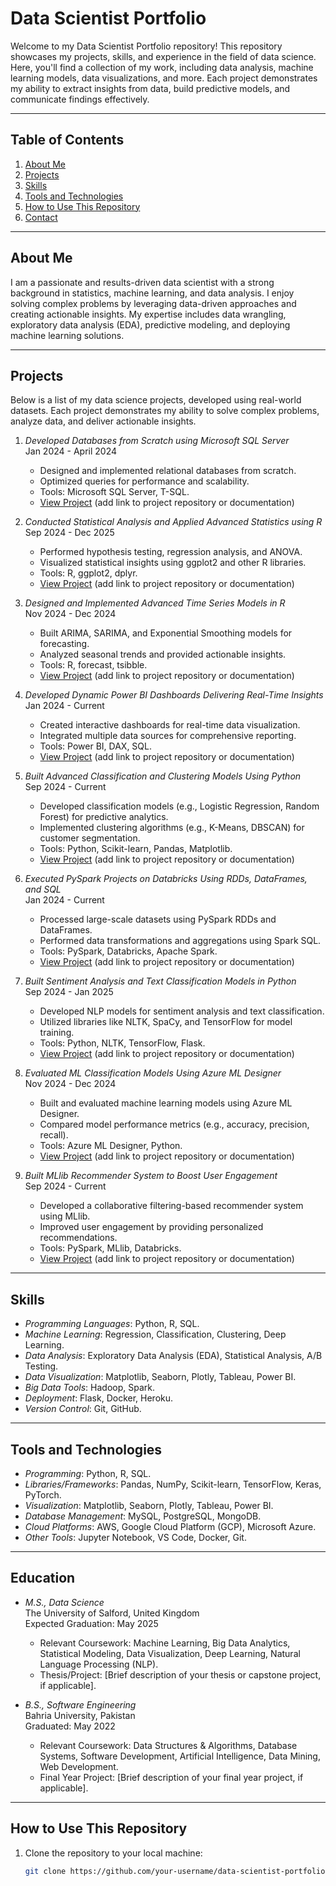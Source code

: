 # Data Scientist Portfolio

Welcome to my Data Scientist Portfolio repository! This repository showcases my projects, skills, and experience in the field of data science. Here, you'll find a collection of my work, including data analysis, machine learning models, data visualizations, and more. Each project demonstrates my ability to extract insights from data, build predictive models, and communicate findings effectively.

---

## Table of Contents
1. [About Me](#about-me)
2. [Projects](#projects)
3. [Skills](#skills)
4. [Tools and Technologies](#tools-and-technologies)
5. [How to Use This Repository](#how-to-use-this-repository)
6. [Contact](#contact)

---

## About Me
I am a passionate and results-driven data scientist with a strong background in statistics, machine learning, and data analysis. I enjoy solving complex problems by leveraging data-driven approaches and creating actionable insights. My expertise includes data wrangling, exploratory data analysis (EDA), predictive modeling, and deploying machine learning solutions.

---
## Projects

Below is a list of my data science projects, developed using real-world datasets. Each project demonstrates my ability to solve complex problems, analyze data, and deliver actionable insights.

1. *Developed Databases from Scratch using Microsoft SQL Server*  
   Jan 2024 - April 2024  
   - Designed and implemented relational databases from scratch.  
   - Optimized queries for performance and scalability.  
   - Tools: Microsoft SQL Server, T-SQL.  
   - [View Project](#) (add link to project repository or documentation)  

2. *Conducted Statistical Analysis and Applied Advanced Statistics using R*  
   Sep 2024 - Dec 2025  
   - Performed hypothesis testing, regression analysis, and ANOVA.  
   - Visualized statistical insights using ggplot2 and other R libraries.  
   - Tools: R, ggplot2, dplyr.  
   - [View Project](#) (add link to project repository or documentation)  

3. *Designed and Implemented Advanced Time Series Models in R*  
   Nov 2024 - Dec 2024  
   - Built ARIMA, SARIMA, and Exponential Smoothing models for forecasting.  
   - Analyzed seasonal trends and provided actionable insights.  
   - Tools: R, forecast, tsibble.  
   - [View Project](#) (add link to project repository or documentation)  

4. *Developed Dynamic Power BI Dashboards Delivering Real-Time Insights*  
   Jan 2024 - Current  
   - Created interactive dashboards for real-time data visualization.  
   - Integrated multiple data sources for comprehensive reporting.  
   - Tools: Power BI, DAX, SQL.  
   - [View Project](#) (add link to project repository or documentation)  

5. *Built Advanced Classification and Clustering Models Using Python*  
   Sep 2024 - Current  
   - Developed classification models (e.g., Logistic Regression, Random Forest) for predictive analytics.  
   - Implemented clustering algorithms (e.g., K-Means, DBSCAN) for customer segmentation.  
   - Tools: Python, Scikit-learn, Pandas, Matplotlib.  
   - [View Project](#) (add link to project repository or documentation)  

6. *Executed PySpark Projects on Databricks Using RDDs, DataFrames, and SQL*  
   Jan 2024 - Current  
   - Processed large-scale datasets using PySpark RDDs and DataFrames.  
   - Performed data transformations and aggregations using Spark SQL.  
   - Tools: PySpark, Databricks, Apache Spark.  
   - [View Project](#) (add link to project repository or documentation)  

7. *Built Sentiment Analysis and Text Classification Models in Python*  
   Sep 2024 - Jan 2025  
   - Developed NLP models for sentiment analysis and text classification.  
   - Utilized libraries like NLTK, SpaCy, and TensorFlow for model training.  
   - Tools: Python, NLTK, TensorFlow, Flask.  
   - [View Project](#) (add link to project repository or documentation)  

8. *Evaluated ML Classification Models Using Azure ML Designer*  
   Nov 2024 - Dec 2024  
   - Built and evaluated machine learning models using Azure ML Designer.  
   - Compared model performance metrics (e.g., accuracy, precision, recall).  
   - Tools: Azure ML Designer, Python.  
   - [View Project](#) (add link to project repository or documentation)  

9. *Built MLlib Recommender System to Boost User Engagement*  
   Sep 2024 - Current  
   - Developed a collaborative filtering-based recommender system using MLlib.  
   - Improved user engagement by providing personalized recommendations.  
   - Tools: PySpark, MLlib, Databricks.  
   - [View Project](#) (add link to project repository or documentation)  

---

## Skills
- *Programming Languages*: Python, R, SQL.
- *Machine Learning*: Regression, Classification, Clustering, Deep Learning.
- *Data Analysis*: Exploratory Data Analysis (EDA), Statistical Analysis, A/B Testing.
- *Data Visualization*: Matplotlib, Seaborn, Plotly, Tableau, Power BI.
- *Big Data Tools*: Hadoop, Spark.
- *Deployment*: Flask, Docker, Heroku.
- *Version Control*: Git, GitHub.

---

## Tools and Technologies
- *Programming*: Python, R, SQL.
- *Libraries/Frameworks*: Pandas, NumPy, Scikit-learn, TensorFlow, Keras, PyTorch.
- *Visualization*: Matplotlib, Seaborn, Plotly, Tableau, Power BI.
- *Database Management*: MySQL, PostgreSQL, MongoDB.
- *Cloud Platforms*: AWS, Google Cloud Platform (GCP), Microsoft Azure.
- *Other Tools*: Jupyter Notebook, VS Code, Docker, Git.

---

## Education
- *M.S., Data Science*  
  The University of Salford, United Kingdom  
  Expected Graduation: May 2025  
  - Relevant Coursework: Machine Learning, Big Data Analytics, Statistical Modeling, Data Visualization, Deep Learning, Natural Language Processing (NLP).  
  - Thesis/Project: [Brief description of your thesis or capstone project, if applicable].  

- *B.S., Software Engineering*  
  Bahria University, Pakistan  
  Graduated: May 2022  
  - Relevant Coursework: Data Structures & Algorithms, Database Systems, Software Development, Artificial Intelligence, Data Mining, Web Development.  
  - Final Year Project: [Brief description of your final year project, if applicable].  

---

## How to Use This Repository
1. Clone the repository to your local machine:
   ```bash
   git clone https://github.com/your-username/data-scientist-portfolio.git

